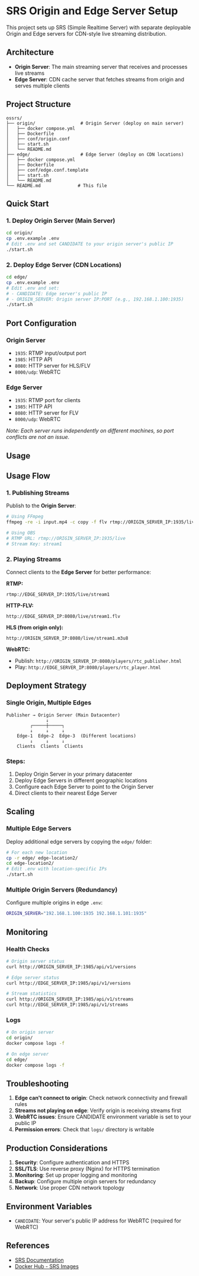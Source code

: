 # SRS Origin and Edge Server Setup

This project sets up SRS (Simple Realtime Server) with separate deployable Origin and Edge servers for CDN-style live streaming distribution.

## Architecture

- **Origin Server**: The main streaming server that receives and processes live streams
- **Edge Server**: CDN cache server that fetches streams from origin and serves multiple clients

## Project Structure

```
ossrs/
├── origin/                 # Origin Server (deploy on main server)
│   ├── docker compose.yml
│   ├── Dockerfile
│   ├── conf/origin.conf
│   ├── start.sh
│   └── README.md
├── edge/                   # Edge Server (deploy on CDN locations)
│   ├── docker compose.yml
│   ├── Dockerfile
│   ├── conf/edge.conf.template
│   ├── start.sh
│   └── README.md
└── README.md              # This file
```

## Quick Start

### 1. Deploy Origin Server (Main Server)

```bash
cd origin/
cp .env.example .env
# Edit .env and set CANDIDATE to your origin server's public IP
./start.sh
```

### 2. Deploy Edge Server (CDN Locations)

```bash
cd edge/
cp .env.example .env
# Edit .env and set:
# - CANDIDATE: Edge server's public IP
# - ORIGIN_SERVER: Origin server IP:PORT (e.g., 192.168.1.100:1935)
./start.sh
```

## Port Configuration

### Origin Server
- `1935`: RTMP input/output port
- `1985`: HTTP API
- `8080`: HTTP server for HLS/FLV
- `8000/udp`: WebRTC

### Edge Server  
- `1935`: RTMP port for clients
- `1985`: HTTP API
- `8080`: HTTP server for FLV
- `8000/udp`: WebRTC

*Note: Each server runs independently on different machines, so port conflicts are not an issue.*

## Usage

## Usage Flow

### 1. Publishing Streams

Publish to the **Origin Server**:
```bash
# Using FFmpeg
ffmpeg -re -i input.mp4 -c copy -f flv rtmp://ORIGIN_SERVER_IP:1935/live/stream1

# Using OBS
# RTMP URL: rtmp://ORIGIN_SERVER_IP:1935/live
# Stream Key: stream1
```

### 2. Playing Streams

Connect clients to the **Edge Server** for better performance:

**RTMP:**
```
rtmp://EDGE_SERVER_IP:1935/live/stream1
```

**HTTP-FLV:**
```
http://EDGE_SERVER_IP:8080/live/stream1.flv
```

**HLS (from origin only):**
```
http://ORIGIN_SERVER_IP:8080/live/stream1.m3u8
```

**WebRTC:**
- Publish: `http://ORIGIN_SERVER_IP:8080/players/rtc_publisher.html`
- Play: `http://EDGE_SERVER_IP:8080/players/rtc_player.html`

## Deployment Strategy

### Single Origin, Multiple Edges

```
Publisher → Origin Server (Main Datacenter)
               ↓
         ┌─────┼─────┐
         ↓     ↓     ↓
    Edge-1  Edge-2  Edge-3  (Different locations)
         ↓     ↓     ↓
    Clients  Clients  Clients
```

### Steps:
1. Deploy Origin Server in your primary datacenter
2. Deploy Edge Servers in different geographic locations
3. Configure each Edge Server to point to the Origin Server
4. Direct clients to their nearest Edge Server

## Scaling

### Multiple Edge Servers

Deploy additional edge servers by copying the `edge/` folder:

```bash
# For each new location
cp -r edge/ edge-location2/
cd edge-location2/
# Edit .env with location-specific IPs
./start.sh
```

### Multiple Origin Servers (Redundancy)

Configure multiple origins in edge `.env`:
```bash
ORIGIN_SERVER="192.168.1.100:1935 192.168.1.101:1935"
```

## Monitoring

### Health Checks
```bash
# Origin server status
curl http://ORIGIN_SERVER_IP:1985/api/v1/versions

# Edge server status  
curl http://EDGE_SERVER_IP:1985/api/v1/versions

# Stream statistics
curl http://ORIGIN_SERVER_IP:1985/api/v1/streams
curl http://EDGE_SERVER_IP:1985/api/v1/streams
```

### Logs
```bash
# On origin server
cd origin/
docker compose logs -f

# On edge server
cd edge/
docker compose logs -f
```

## Troubleshooting

1. **Edge can't connect to origin**: Check network connectivity and firewall rules
2. **Streams not playing on edge**: Verify origin is receiving streams first
3. **WebRTC issues**: Ensure CANDIDATE environment variable is set to your public IP
4. **Permission errors**: Check that `logs/` directory is writable

## Production Considerations

1. **Security**: Configure authentication and HTTPS
2. **SSL/TLS**: Use reverse proxy (Nginx) for HTTPS termination  
3. **Monitoring**: Set up proper logging and monitoring
4. **Backup**: Configure multiple origin servers for redundancy
5. **Network**: Use proper CDN network topology

## Environment Variables

- `CANDIDATE`: Your server's public IP address for WebRTC (required for WebRTC)

## References

- [SRS Documentation](https://ossrs.io/lts/en-us/docs/v6/doc/edge)
- [Docker Hub - SRS Images](https://hub.docker.com/r/ossrs/srs/tags)